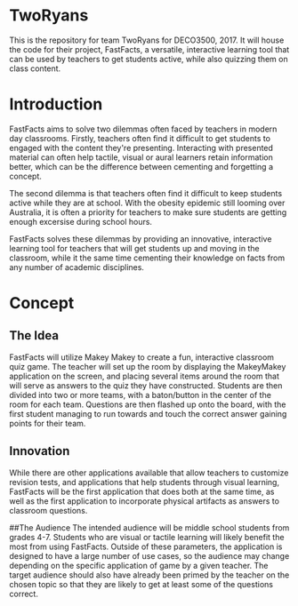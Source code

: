 # TwoRyans
This is the repository for team TwoRyans for DECO3500, 2017. It will house the code for their project, FastFacts, a versatile, interactive learning tool that can be used by teachers to get students active, while also quizzing them on class content.

# Introduction  
FastFacts aims to solve two dilemmas often faced by teachers in modern day classrooms. Firstly, teachers often find it difficult to get students to engaged with the content they're presenting. Interacting with presented material can often help tactile, visual or aural learners retain information better, which can be the difference between cementing and forgetting a concept.

The second dilemma is that teachers often find it difficult to keep students active while they are at school. With the obesity epidemic still looming over Australia, it is often a priority for teachers to make sure students are getting enough excersise during school hours.

FastFacts solves these dilemmas by providing an innovative, interactive learning tool for teachers that will get students up and moving in the classroom, while it the same time cementing their knowledge on facts from any number of academic disciplines.

# Concept
## The Idea
FastFacts will utilize Makey Makey to create a fun, interactive classroom quiz game. The teacher will set up the room by displaying the MakeyMakey application on the screen, and placing several items around the room that will serve as answers to the quiz they have constructed. Students are then divided into two or more teams, with a baton/button in the center of the room for each team. Questions are then flashed up onto the board, with the first student managing to run towards and touch the correct answer gaining points for their team.

## Innovation
While there are other applications available that allow teachers to customize revision tests, and applications that help students through visual learning, FastFacts will be the first application that does both at the same time, as well as the first application to incorporate physical artifacts as answers to classroom questions. 

##The Audience
The intended audience will be middle school students from grades 4-7. Students who are visual or tactile learning will likely benefit the most from using FastFacts. Outside of these parameters, the application is designed to have a large number of use cases, so the audience may change depending on the specific application of game by a given teacher. The target audience should also have already been primed by the teacher on the chosen topic so that they are likely to get at least some of the questions correct.